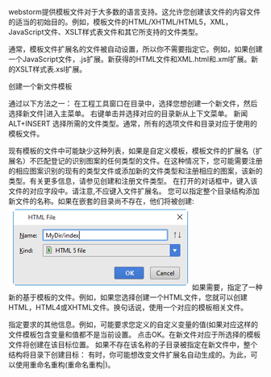 webstorm提供模板文件对于大多数的语言支持。这允许您创建该文件的内容文件的适当的初始目的。例如，模板文件的HTML/XHTML/HTML5，XML，JavaScript文件、XSLT样式表文件和其它所支持的文件类型。

通常，模板文件扩展名的文件被自动设置，所以你不需要指定它。例如，如果创建一个JavaScript文件，.js扩展。新获得的HTML文件和XML.html和.xml扩展。新的XSLT样式表.xsl扩展。

创建一个新文件模板

通过以下方法之一：
在工程工具窗口在目录中，选择您想创建一个新文件，然后选择新文件|进入主菜单。
右键单击并选择对应的目录新从上下文菜单。
新闻ALT+INSERT
选择所需的文件类型。通常，所有的选项文件和目录对应于使用的模板文件。

现有模板的文件中可能缺少这种列表，如果是自定义模板，模板文件的扩展名（扩展名）不匹配登记的识别图案的任何类型的文件。在这种情况下，您可能需要注册的相应图案识别的现有的类型文件或添加新的文件类型和注册相应的图案，该新的类型。有关更多信息，请参见创建和注册文件类型。
在打开的对话框中，键入该文件的对应字段中。请注意,不应键入文件扩展名。
您可以指定整个目录结构添加新文件的名称。如果在嵌套的目录尚不存在，他们将被创建:
![](image/screenshot_1475140413517.png)
如果需要，指定了一种新的基于模板的文件。例如，如果您选择创建一个HTML文件，您就可以创建HTML，HTML4或XHTML文件。换句话说，使用一个对应的模板相关文件。

指定要求的其他信息。例如，可能要求您定义的自定义变量的值(如果对应这样的文件模板包含变量和值都不是当前设置。
点击OK。在新文件对应于所选择的模板文件将创建在该目标位置。
如果不存在该名称的子目录被指定在新文件中，整个结构将目录下创建目标：
有时，你可能想改变文件扩展名自动生成的。为此，可以使用重命名重构(重命名重构|)。